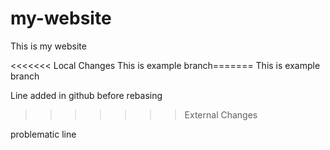 # my-website

This is my website

<<<<<<< Local Changes
This is example branch=======
This is example branch

Line added in github before rebasing
>>>>>>> External Changes

problematic line
